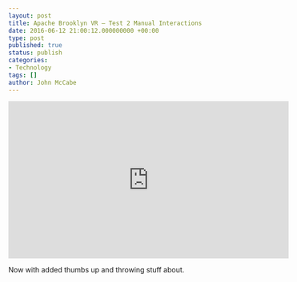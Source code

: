 ```yaml
---
layout: post
title: Apache Brooklyn VR – Test 2 Manual Interactions
date: 2016-06-12 21:00:12.000000000 +00:00
type: post
published: true
status: publish
categories:
- Technology
tags: []
author: John McCabe
---
```

<p><iframe src="https://www.youtube.com/embed/y0d1ZMjEDzM" height="315" width="560" allowfullscreen="true" frameborder="0"></iframe></p>

<p>Now with added thumbs up and throwing stuff about.</p>
